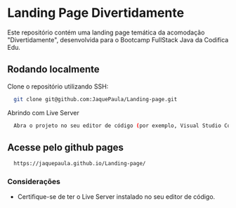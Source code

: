 # Landing Page Divertidamente

Este repositório contém uma landing page temática da acomodação "Divertidamente", desenvolvida para o Bootcamp FullStack Java da Codifica Edu.

## Rodando localmente

Clone o repositório utilizando SSH:

```bash
  git clone git@github.com:JaquePaula/Landing-page.git
```


Abrindo com Live Server

```bash
  Abra o projeto no seu editor de código (por exemplo, Visual Studio Code) e clique com o botão direito no arquivo index.html e selecione "Open with Live Server".
```


## Acesse pelo github pages

```bash
  https://jaquepaula.github.io/Landing-page/
```

### Considerações

- Certifique-se de ter o Live Server instalado no seu editor de código.


